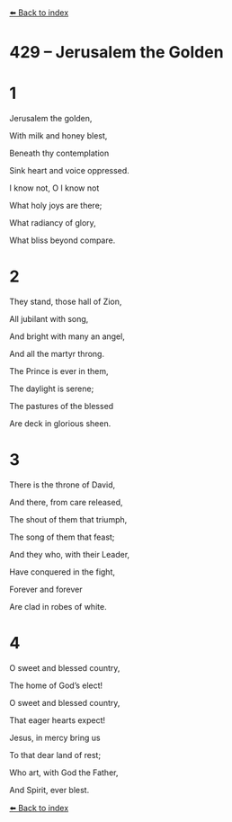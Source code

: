 [⬅️ Back to index](../README.md)

# 429 – Jerusalem the Golden





# 1

Jerusalem the golden,

With milk and honey blest,

Beneath thy contemplation

Sink heart and voice oppressed.

I know not, O I know not

What holy joys are there;

What radiancy of glory,

What bliss beyond compare.



# 2

They stand, those hall of Zion,

All jubilant with song,

And bright with many an angel,

And all the martyr throng.

The Prince is ever in them,

The daylight is serene;

The pastures of the blessed

Are deck in glorious sheen.



# 3

There is the throne of David,

And there, from care released,

The shout of them that triumph,

The song of them that feast;

And they who, with their Leader,

Have conquered in the fight,

Forever and forever

Are clad in robes of white.



# 4

O sweet and blessed country,

The home of God’s elect!

O sweet and blessed country,

That eager hearts expect!

Jesus, in mercy bring us

To that dear land of rest;

Who art, with God the Father,

And Spirit, ever blest.

[⬅️ Back to index](../README.md)
